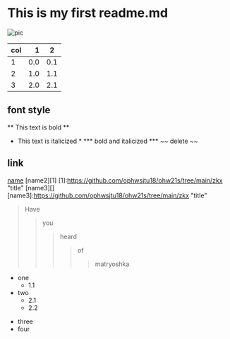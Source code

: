 #  This is my first readme.md
![pic](https://w.wallhaven.cc/full/rd/wallhaven-rddgwm.jpg "Wallpaper")

| col | 1 | 2 |
| :-------- | --------:| :--: |
| 1 | 0.0 | 0.1 |
| 2 | 1.0 | 1.1 |
| 3 | 2.0 | 2.1 |

## font style
** This text is bold **
* This text is italicized *
*** bold and italicized ***
 ~~ delete ~~
## link
[name](https://github.com/ophwsjtu18/ohw21s/tree/main/zkx "title")
[name2][1]  [1]:https://github.com/ophwsjtu18/ohw21s/tree/main/zkx "title"
[name3][] [name3]:https://github.com/ophwsjtu18/ohw21s/tree/main/zkx "title"
> Have  
>>you  
>>>heard
>>>>of 
>>>>>matryoshka

* one
  * 1.1
* two
  * 2.1
  * 2.2
+ three
+ four
